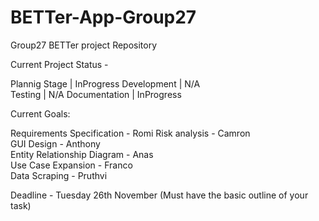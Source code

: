 # BETTer-App-Group27
Group27 BETTer project Repository

Current Project Status - 

Plannig Stage	| InProgress
Development	| N/A		
Testing		| N/A
Documentation	| InProgress

Current Goals:

Requirements Specification    	- Romi
Risk analysis            	- Camron    
GUI Design            		- Anthony    
Entity Relationship Diagram     - Anas        
Use Case Expansion         	- Franco    
Data Scraping         		- Pruthvi    

Deadline - Tuesday 26th November (Must have the basic outline of your task)

